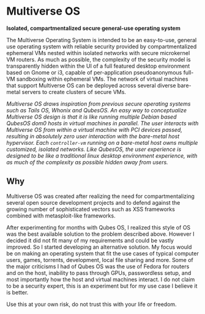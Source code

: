 # Multiverse OS 
**Isolated, compartmentalized secure general-use operating system**

The Multiverse Operating System is intended to be an easy-to-use, general use operating system with reliable security provided by compartmentalized ephemeral VMs nested within isolated networks with secure microkernel VM routers. As much as possible, the complexity of the security model is transparently hidden within the UI of a full featured desktop environment based on Gnome or i3, capable of per-application pseudoanonymous full-VM sandboxing within ephemeral VMs. The network of virtual machines that support Multiverse OS can be deployed across several diverse bare-metal servers to create clusters of secure VMs.</style>

*Multiverse OS draws inspiration from previous secure operating systems such as Tails OS, Whonix and QubesOS. An easy way to conceptualize Multiverse OS design is that it is like running multiple Debian based QubesOS dom0 hosts in virtual machines in parallel. The user interacts with Multiverse OS from within a virtual machine with PCI devices passed, resulting in absolutely zero user interaction with the bare-metal host hypervisor. Each `controller-vm` running on a bare-metal host owns multiple customized, isolated networks. Like QubesOS, the user experience is designed to be like a traditional linux desktop environment experience, with as much of the complexity as possible hidden away from users.*


## Why 
Multiverse OS was created after realizing the need for compartmentalizing several open source development projects and to defend against the growing number of sophisticated vectors such as XSS frameworks combined with metasploit-like frameworks. 

After experimenting for months with Qubes OS, I realized this style of OS was the best available solution to the problem described above. However I decided it did not fit many of my requirements and could be vastly improved. So I started developing an alternative solution. My focus would be on making an operating system that fit the use cases of typical computer users, games, torrents, development, local file sharing and more. Some of the major criticisms I had of Qubes OS was the use of Fedora for routers and on the host, inability to pass through GPUs, passwordless setup, and most importantly how the host and virtual machines interact. I do not claim to be a security expert, this is an experiment but for my use case I believe it is better.

Use this at your own risk, do not trust this with your life or freedom. 


